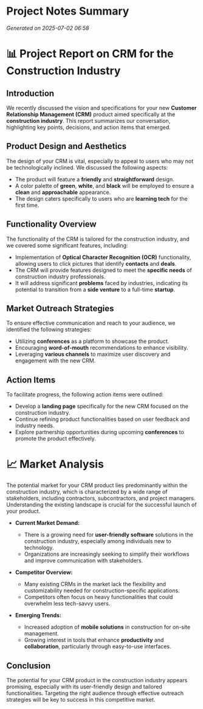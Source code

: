 # Project Notes Summary

*Generated on 2025-07-02 06:58*

# 📊 Project Report on CRM for the Construction Industry

## **Introduction**
We recently discussed the vision and specifications for your new **Customer Relationship Management (CRM)** product aimed specifically at the **construction industry**. This report summarizes our conversation, highlighting key points, decisions, and action items that emerged.

## **Product Design and Aesthetics**
The design of your CRM is vital, especially to appeal to users who may not be technologically inclined. We discussed the following aspects:

- The product will feature a **friendly** and **straightforward** design.
- A color palette of **green**, **white**, and **black** will be employed to ensure a **clean** and **approachable** appearance.
- The design caters specifically to users who are **learning tech** for the first time.

## **Functionality Overview**
The functionality of the CRM is tailored for the construction industry, and we covered some significant features, including:

- Implementation of **Optical Character Recognition (OCR)** functionality, allowing users to click pictures that identify **contacts** and **deals**.
- The CRM will provide features designed to meet the **specific needs** of construction industry professionals.
- It will address significant **problems** faced by industries, indicating its potential to transition from a **side venture** to a full-time **startup**.

## **Market Outreach Strategies**
To ensure effective communication and reach to your audience, we identified the following strategies:

- Utilizing **conferences** as a platform to showcase the product.
- Encouraging **word-of-mouth** recommendations to enhance visibility.
- Leveraging **various channels** to maximize user discovery and engagement with the new CRM.

## **Action Items**
To facilitate progress, the following action items were outlined:

- Develop a **landing page** specifically for the new CRM focused on the construction industry.
- Continue refining product functionalities based on user feedback and industry needs.
- Explore partnership opportunities during upcoming **conferences** to promote the product effectively.

# 📈 Market Analysis

The potential market for your CRM product lies predominantly within the construction industry, which is characterized by a wide range of stakeholders, including contractors, subcontractors, and project managers. Understanding the existing landscape is crucial for the successful launch of your product.

- **Current Market Demand:**
  - There is a growing need for **user-friendly software** solutions in the construction industry, especially among individuals new to technology.
  - Organizations are increasingly seeking to simplify their workflows and improve communication with stakeholders.

- **Competitor Overview:**
  - Many existing CRMs in the market lack the flexibility and customizability needed for construction-specific applications.
  - Competitors often focus on heavy functionalities that could overwhelm less tech-savvy users.

- **Emerging Trends:**
  - Increased adoption of **mobile solutions** in construction for on-site management.
  - Growing interest in tools that enhance **productivity** and **collaboration**, particularly through easy-to-use interfaces.

## **Conclusion**
The potential for your CRM product in the construction industry appears promising, especially with its user-friendly design and tailored functionalities. Targeting the right audience through effective outreach strategies will be key to success in this competitive market.